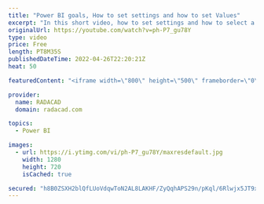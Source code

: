 ```yaml
---
title: "Power BI goals, How to set settings and how to set Values"
excerpt: "In this short video, how to set settings and how to select a value for target goal has been shown."
originalUrl: https://youtube.com/watch?v=ph-P7_gu78Y
type: video
price: Free
length: PT8M35S
publishedDateTime: 2022-04-26T22:20:21Z
heat: 50

featuredContent: "<iframe width=\"800\" height=\"500\" frameborder=\"0\" src=\"https://www.youtube.com/embed/ph-P7_gu78Y\" allow=\"accelerometer; autoplay; encrypted-media; gyroscope; picture-in-picture\" allowfullscreen></iframe>"

provider:
  name: RADACAD
  domain: radacad.com

topics:
  - Power BI

images:
  - url: https://i.ytimg.com/vi/ph-P7_gu78Y/maxresdefault.jpg
    width: 1280
    height: 720
    isCached: true

secured: "h8B0ZSXH2blQfLUoVdqwToN2AL8LAKHF/ZyQqhAPS29n/pKql/6Rlwjx5JT9x8IDR4OhXLCmI3ASCpWpczM4thSywA9leOsomAoTA932HMOkbCGhSL08hjw5dszRVQtQnqP3RpONLAAbWKQF9CPPJiYf17D2veVBVfN0s48WUeA55SSWSKNT9VGXCLHv2KDPDA1lcT4U4bgPYMkIr9PgpIQV8+NVTtDs8FbSmcuBIR7ptYgkDs0JNoc3HJXYdbLDmqJ0l9gYd1bYimjI0Ntv5jJi77HrC2Zz85zdtS+TUFKUPpR9EE+2Q2xhcXAcxZUAHZ/Jgse5AF/IoF25SUv39zdNb22oNORUWks6Zw5mxmoHp28xSokOTuF5YJ6elsCBSWwjT60B1H4ndnXZX7I9CFPGgtuesM6XU7kZzaObHfQ=;1efR34twXa6jKJuj2P5tbQ=="
---
```


